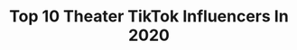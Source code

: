 ---
title: Top 10 Theater TikTok Influencers In 2020
description: >-
  Find top theater TikTok influencers in 2020. Most popular hashtags: #duet #japan #quarantine #coronavirus.
platform: TikTok
profiles:
  - username: "matpatgt"
    fullname: >-
      MatPat
    location: "United States"
    followers: 475087
    engagement: 1587
    commentsToLikes: 0.026156
    id: ck8klteap5gea0j78f4mn2axv
    verified: true
    hashtags: "#stanleyparable, #nintendo, #dna, #beatsaber"
  - username: "curlybluex_"
    fullname: >-
      vo imbora fdc
    location: "Brazil"
    followers: 71435
    engagement: 2624
    commentsToLikes: 0.016797
    id: ck9333fkomb7m0j78rwe35059
    verified: false
    hashtags: "#juntosvamosvencer, #foryou, #dontrushchallenge"
  - username: "trev.p667"
    fullname: >-
      Trevor Patchen
    location: "United States"
    followers: 29599
    engagement: 1705
    commentsToLikes: 0.038744
    id: ck9fx8gmt59es0j78nusbfzkt
    verified: false
    hashtags: "#musicmatters, #joeynero, #catholicschool, #lgbtqa"
  - username: "starcaptainyork"
    fullname: >-
      starcaptainyork
    location: "United States"
    followers: 47245
    engagement: 1998
    commentsToLikes: 0.015423
    id: ck83zg23n0fqf0j782zxaqt0n
    verified: false
    hashtags: "#oregon, #nathandrake, #drarry, #nathandrakecosplay"
  - username: "starblaze4"
    fullname: >-
      Derek
    location: "United States"
    followers: 23579
    engagement: 753
    commentsToLikes: 0.055230
    id: ck8p1ugk0n10a0j78vb1gmqvp
    verified: false
    hashtags: "#workdistractions, #cursedimages, #gotthisforyou, #got2bhome"
  - username: "iamalika3"
    fullname: >-
      Malika Vasishth 
    location: "India"
    followers: 7819
    engagement: 1702
    commentsToLikes: 0.055031
    id: cka9lj5nn2ecd0i78wbsa0vrn
    verified: false
    hashtags: "#photoshot, #viralvideo, #virel, #trend"
  - username: "kelvinmarc7"
    fullname: >-
      🇮🇳 KELVIN MARC🇮
    location: "India"
    followers: 126178
    engagement: 1466
    commentsToLikes: 0.046831
    id: cka9on17l5ysf0i7851c06vnx
    verified: false
    hashtags: "#mothersday, #alone, #baapbeti, #riteshdeshmukh"
  - username: "bicsmallngon"
    fullname: >-
      ビックスモールン ゴン
    location: "Japan"
    followers: 259615
    engagement: 763
    commentsToLikes: 0.030739
    id: ck8sffbbunwyv0j78v05bvmzu
    verified: true
    hashtags: "#stop, #tiktokjapan, #567challenge, #animejapan"
  - username: "swiggityswooty69"
    fullname: >-
      Halle Bratvold
    location: "United States"
    followers: 4956
    engagement: 1484
    commentsToLikes: 0.026160
    id: ck8knwdyuf25w0j78obym99q1
    verified: false
    hashtags: "#seeyallinhell, #queensofcomedy, #nerd, #formyvalentine"
  - username: "abominablemovie"
    fullname: >-
      Abominable 
    location: "United States"
    followers: 31645
    engagement: 1855
    commentsToLikes: 0.012998
    id: ck8tu7ap1sev90j78z6sl2kxs
    verified: true
    hashtags: "#abominablemovie, #duet"
---